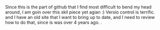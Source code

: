 Since this is the part of github that I find most difficult to bend my head around, I am goin over this skil piece yet agian :) Versio control is terrific. and I have an old site that I want to bring up to date, and I need to review how to do that, since is was over 4 years ago. .
